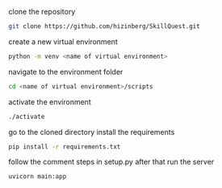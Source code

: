 clone the repository 
```bash
git clone https://github.com/hizinberg/SkillQuest.git
```

create a new virtual environment 
```bash
python -m venv <name of virtual environment>
```

navigate to the environment folder 
```bash
cd <name of virtual environment>/scripts
```

activate the environment 
```bash
./activate
```

go to the cloned directory 
install the requirements
```bash
pip install -r requirements.txt
```

follow the comment steps in setup.py
after that run the server
```bash
uvicorn main:app
```
